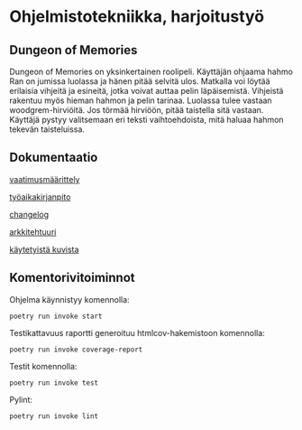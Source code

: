 # Ohjelmistotekniikka, harjoitustyö
## Dungeon of Memories
Dungeon of Memories on yksinkertainen roolipeli. Käyttäjän ohjaama hahmo Ran on jumissa luolassa ja hänen pitää selvitä ulos. Matkalla voi löytää erilaisia vihjeitä ja esineitä, jotka voivat auttaa pelin läpäisemistä. Vihjeistä rakentuu myös hieman hahmon ja pelin tarinaa. Luolassa tulee vastaan woodgrem-hirviöitä. Jos törmää hirviöön, pitää taistella sitä vastaan. Käyttäjä pystyy valitsemaan eri teksti vaihtoehdoista, mitä haluaa hahmon tekevän taisteluissa.

## Dokumentaatio
[vaatimusmäärittely](https://github.com/emlyy/ot-harjoitustyo/blob/master/dokumentaatio/vaatimusmaarittely.md)

[työaikakirjanpito](https://github.com/emlyy/ot-harjoitustyo/blob/master/dokumentaatio/tyoaikakirjanpito.md)

[changelog](https://github.com/emlyy/ot-harjoitustyo/blob/master/dokumentaatio/changelog.md)

[arkkitehtuuri](https://github.com/emlyy/ot-harjoitustyo/blob/master/dokumentaatio/arkkitehtuuri.md)

[käytetyistä kuvista](https://github.com/emlyy/ot-harjoitustyo/blob/master/dokumentaatio/lainatut_kuvat.md)


## Komentorivitoiminnot
Ohjelma käynnistyy komennolla:
```
poetry run invoke start
```
Testikattavuus raportti generoituu htmlcov-hakemistoon komennolla:
```
poetry run invoke coverage-report
```
Testit komennolla:
```
poetry run invoke test
```
Pylint:
```
poetry run invoke lint
```
